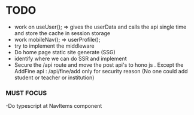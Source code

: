 # TODO

- work on useUser(); => gives the userData and calls the api single time and store the cache in session storage
- work mobileNav(); => userProfile();
- try to implement the middleware 
- Do home page static site generate (SSG)
- identify where we can do SSR and implement
- Secure the /api route and move the post api's to hono js . Except the AddFine api : /api/fine/add only for security reason (No one could add student or teacher or institution)


### MUST FOCUS

 -Do typescript at NavItems component
